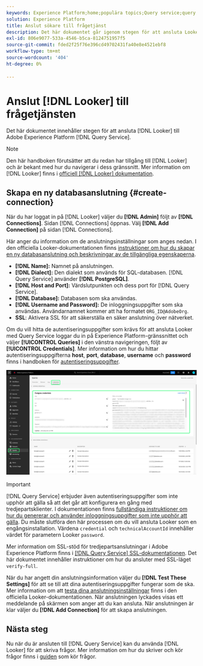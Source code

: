 ```yaml
---
keywords: Experience Platform;home;populära topics;Query service;query service;Looker;looker;connect to query service;
solution: Experience Platform
title: Anslut sökare till frågetjänst
description: Det här dokumentet går igenom stegen för att ansluta Looker till Adobe Experience Platform Query Service.
exl-id: 806e9077-533a-4546-b5ca-8124751957f5
source-git-commit: fded2f25f76e396cd49702431fa40e8e4521ebf8
workflow-type: tm+mt
source-wordcount: '404'
ht-degree: 0%

---
```


# Anslut [!DNL Looker] till frågetjänsten

Det här dokumentet innehåller stegen för att ansluta [!DNL Looker] till Adobe Experience Platform [!DNL Query Service].

>[!NOTE]
>
> Den här handboken förutsätter att du redan har tillgång till [!DNL Looker] och är bekant med hur du navigerar i dess gränssnitt. Mer information om [!DNL Looker] finns i [officiell [!DNL Looker] dokumentation](https://docs.looker.com/).

## Skapa en ny databasanslutning {#create-connection}

När du har loggat in på [!DNL Looker] väljer du **[!DNL Admin]** följt av **[!DNL Connections]**. Sidan [!DNL Connections] öppnas. Välj **[!DNL Add Connection]** på sidan [!DNL Connections].

Här anger du information om de anslutningsinställningar som anges nedan. I den officiella Looker-dokumentationen finns [instruktioner om hur du skapar en ny databasanslutning och beskrivningar av de tillgängliga egenskaperna](https://cloud.google.com/looker/docs/connecting-to-your-db#creating_a_new_database_connection).

- **[!DNL Name]:** Namnet på anslutningen.
- **[!DNL Dialect]:** Den dialekt som används för SQL-databasen. [!DNL Query Service] använder **[!DNL PostgreSQL]**.
- **[!DNL Host and Port]:** Värdslutpunkten och dess port för [!DNL Query Service].
- **[!DNL Database]:** Databasen som ska användas.
- **[!DNL Username and Password]:** De inloggningsuppgifter som ska användas. Användarnamnet kommer att ha formatet `ORG_ID@AdobeOrg`.
- **SSL**: Aktivera SSL för att säkerställa en säker anslutning över nätverket.

Om du vill hitta de autentiseringsuppgifter som krävs för att ansluta Looker med Query Service loggar du in på Experience Platform-gränssnittet och väljer **[!UICONTROL Queries]** i den vänstra navigeringen, följt av **[!UICONTROL Credentials]**. Mer information om hur du hittar autentiseringsuppgifterna **host**, **port**, **database**, **username** och **password** finns i handboken för [autentiseringsuppgifter](../ui/credentials.md).

![Sidan Autentiseringsuppgifter på arbetsytan Experience Platform Queries med Autentiseringsuppgifter och Utgångsuppgifter markerade.](../images/clients/looker/query-service-credentials-page.png)

>[!IMPORTANT]
>
>[!DNL Query Service] erbjuder även autentiseringsuppgifter som inte upphör att gälla så att det går att konfigurera en gång med tredjepartsklienter. I dokumentationen finns [fullständiga instruktioner om hur du genererar och använder inloggningsuppgifter som inte upphör att gälla](../ui/credentials.md#non-expiring-credentials). Du måste slutföra den här processen om du vill ansluta Looker som en engångsinstallation. Värdena `credential` och `technicalAccountId` innehåller värdet för parametern Looker `password`.

Mer information om SSL-stöd för tredjepartsanslutningar i Adobe Experience Platform finns i [[!DNL Query Service] SSL-dokumentationen](./ssl-modes.md). Det här dokumentet innehåller instruktioner om hur du ansluter med SSL-läget `verify-full`.

När du har angett din anslutningsinformation väljer du **[!DNL Test These Settings]** för att se till att dina autentiseringsuppgifter fungerar som de ska. Mer information om att [testa dina anslutningsinställningar](https://cloud.google.com/looker/docs/connecting-to-your-db#testing_your_connection_settings) finns i den officiella Looker-dokumentationen. När anslutningen lyckades visas ett meddelande på skärmen som anger att du kan ansluta. När anslutningen är klar väljer du **[!DNL Add Connection]** för att skapa anslutningen.

## Nästa steg

Nu när du är ansluten till [!DNL Query Service] kan du använda [!DNL Looker] för att skriva frågor. Mer information om hur du skriver och kör frågor finns i [guiden &#x200B;](../best-practices/writing-queries.md) som kör frågor.
